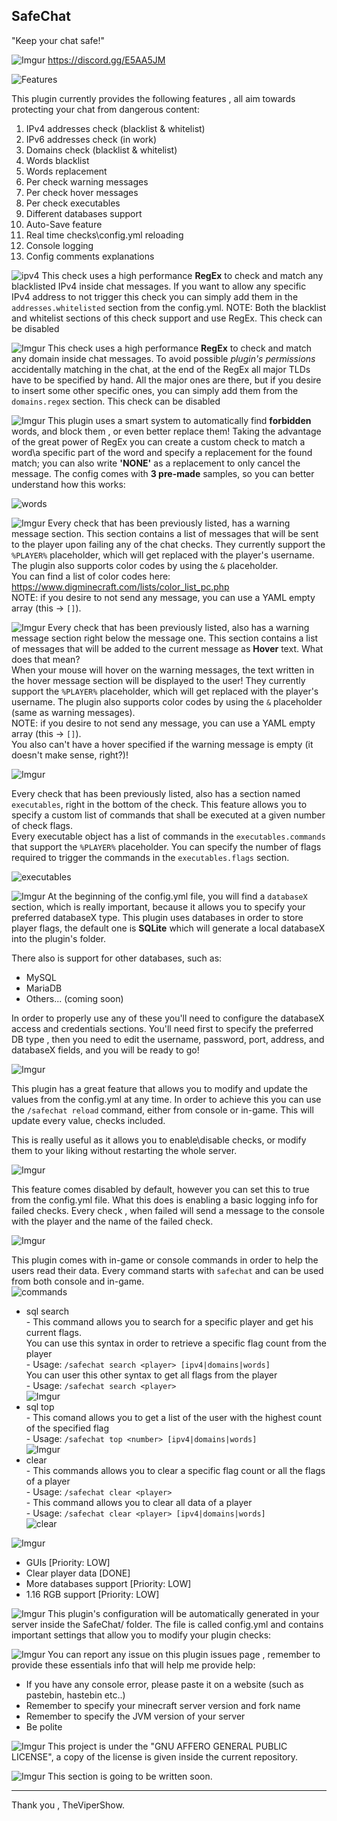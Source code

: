 ## SafeChat

"Keep your chat safe!"

![Imgur](https://i.imgur.com/L2PvTdP.png)
https://discord.gg/E5AA5JM

![Features](https://i.imgur.com/jW5cAdc.png)

This plugin currently provides the following features , all aim towards protecting your chat from dangerous content:

 1. IPv4 addresses check (blacklist & whitelist)
 2. IPv6 addresses check (in work)
 3. Domains check (blacklist & whitelist)
 4. Words blacklist
 5. Words replacement
 6. Per check warning messages
 7. Per check hover messages
 8. Per check executables
 9. Different databases support
 10. Auto-Save feature
 11. Real time checks\config.yml reloading
 12. Console logging
 13. Config comments explanations

![ipv4](https://i.imgur.com/u09BQ78.png)
This check uses a high performance **RegEx** to check and match any blacklisted IPv4 inside chat messages.
If you want to allow any specific IPv4 address to not trigger this check you can simply add them in the `addresses.whitelisted` section from the config.yml.
NOTE: Both the blacklist and whitelist sections of this check support and use RegEx.
This check can be disabled

![Imgur](https://i.imgur.com/BGRSlMe.png)
This check uses a high performance **RegEx** to check and match any domain inside chat messages.
To avoid possible *plugin's permissions* accidentally matching in the chat, at the end of the RegEx all major TLDs have to be specified by hand.
All the major ones are there, but if you desire to insert some other specific ones, you can simply add them from the `domains.regex` section.
This check can be disabled

![Imgur](https://i.imgur.com/e9pTI0t.png)
This plugin uses a smart system to automatically find **forbidden** words, and block them , or even better replace them!
Taking the advantage of the great power of RegEx you can create a custom check to match a word\a specific part of the word and specify a replacement for the found match;
you can also write **'NONE'** as a replacement to only cancel the message. The config comes with **3 pre-made** samples, so you can better understand how this works:

![words](https://i.imgur.com/Tg52ZRb.png)

![Imgur](https://i.imgur.com/AUARAgo.png)
Every check that has been previously listed, has a warning message section.
This section contains a list of messages that will be sent to the player upon failing any of the chat checks.
They currently support the `%PLAYER%` placeholder, which will get replaced with the player's username.
The plugin also supports color codes by using the `&` placeholder.
<br>You can find a list of color codes here: https://www.digminecraft.com/lists/color_list_pc.php
<br>NOTE: if you desire to not send any message, you can use a YAML empty array (this -> `[]`).

![Imgur](https://i.imgur.com/z9LDWIV.png)
Every check that has been previously listed, also has a warning message section right below the message one.
This section contains a list of messages that will be added to the current message as **Hover** text.
What does that mean?
<br>When your mouse will hover on the warning messages, the text written in the hover message section will be displayed to the user!
They currently support the `%PLAYER%` placeholder, which will get replaced with the player's username.
The plugin also supports color codes by using the `&` placeholder (same as warning messages).
<br>NOTE: if you desire to not send any message, you can use a YAML empty array (this -> `[]`).
<br>You also can't have a hover specified if the warning message is empty (it doesn't make sense, right?)!

![Imgur](https://i.imgur.com/ZfLy2Xf.png)

Every check that has been previously listed, also has a section named `executables`, right in the bottom of the check.
This feature allows you to specify a custom list of commands that shall be executed at a given number of check flags.
<br>Every executable object has a list of commands in the `executables.commands` that support the `%PLAYER%` placeholder.
You can specify the number of flags required to trigger the commands in the `executables.flags` section.

![executables](https://i.imgur.com/r8y34gS.png)

![Imgur](https://i.imgur.com/D8cA1n8.png)
At the beginning of the config.yml file, you will find a `databaseX` section, which is really important, because it allows you to specify your preferred databaseX type.
This plugin uses databases in order to store player flags, the default one is **SQLite** which will generate a local databaseX into the plugin's folder.

There also is support for other databases, such as:
- MySQL
- MariaDB
- Others... (coming soon)

In order to properly use any of these you'll need to configure the databaseX access and credentials sections.
You'll need first to specify the preferred DB type , then you need to edit the username, password, port, address, and databaseX fields, and you will be ready to go!

![Imgur](https://i.imgur.com/LnnWmRw.png)

This plugin has a great feature that allows you to modify and update the values from the config.yml at any time.
In order to achieve this you can use the `/safechat reload` command, either from console or in-game. This will update every value, checks included.

This is really useful as it allows you to enable\disable checks, or modify them to your liking without restarting the whole server.

![Imgur](https://i.imgur.com/uGd0mAn.png)

This feature comes disabled by default, however you can set this to true from the config.yml file.
What this does is enabling a basic logging info for failed checks. Every check , when failed will send a message to the console with the player and the name of the failed check.
 
![Imgur](https://i.imgur.com/KWmB4rV.png)

This plugin comes with in-game or console commands in order to help the users read their data.
Every command starts with `safechat` and can be used from both console and in-game.
<br> ![commands](https://i.imgur.com/s3l8zzo.png)
* sql search
<br> - This command allows you to search for a specific player and get his current flags.
<br> You can use this syntax in order to retrieve a specific flag count from the player
<br> - Usage: `/safechat search <player> [ipv4|domains|words]`
<br> You can user this other syntax to get all flags from the player
<br> - Usage: `/safechat search <player>`
<br> ![Imgur](https://i.imgur.com/XUXLcJP.png)
* sql top
<br> - This comand allows you to get a list of the user with the highest count of the specified flag
<br> - Usage: `/safechat top <number> [ipv4|domains|words]`
<br> ![Imgur](https://i.imgur.com/7E8jbfH.png)
* clear
<br> - This commands allows you to clear a specific flag count or all the flags of a player
<br> - Usage: `/safechat clear <player>`
<br> - This command allows you to clear all data of a player
<br> - Usage: `/safechat clear <player> [ipv4|domains|words]`
<br> ![clear](https://i.imgur.com/kPPY3qe.png)

![Imgur](https://i.imgur.com/F1VfRP7.png)

- GUIs [Priority: LOW]
- Clear player data [DONE]
- More databases support [Priority: LOW]
- 1.16 RGB support [Priority: LOW]

![Imgur](https://i.imgur.com/ryH7Mxh.png)
This plugin's configuration will be automatically generated in your server inside the SafeChat/ folder.
The file is called config.yml and contains important settings that allow you to modify your plugin checks:

![Imgur](https://i.imgur.com/7lkQuRi.png)
 You can report any issue on this plugin issues page , remember to provide these essentials info that will help me provide help:
 
 - If you have any console error, please paste it on a website (such as pastebin, hastebin etc..)
 - Remember to specify your minecraft server version and fork name
 - Remember to specify the JVM version of your server
 - Be polite
 
![Imgur](https://i.imgur.com/Tg4SUfe.png)
 This project is under the "GNU AFFERO GENERAL PUBLIC LICENSE", a copy of the license is given inside the current repository.
 
 ![Imgur](https://i.imgur.com/yKfF3v0.png)
 This section is going to be written soon.
 
 ---
 Thank you , TheViperShow.

